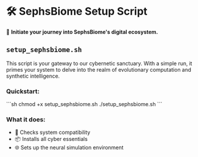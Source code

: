 
# 🛠️ SephsBiome Setup Script

🚀 **Initiate your journey into SephsBiome's digital ecosystem.**

## `setup_sephsbiome.sh`
This script is your gateway to our cybernetic sanctuary. With a simple run, it primes your system to delve into the realm of evolutionary computation and synthetic intelligence.

### Quickstart:
\```sh
chmod +x setup_sephsbiome.sh
./setup_sephsbiome.sh
\```

### What it does:
- 📡 Checks system compatibility
- 📦 Installs all cyber essentials
- 🌐 Sets up the neural simulation environment
